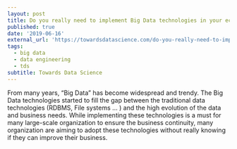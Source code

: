 ```yaml
---
layout: post
title: Do you really need to implement Big Data technologies in your ecosystem?
published: true
date: '2019-06-16'
external_url: 'https://towardsdatascience.com/do-you-really-need-to-implement-big-data-technologies-in-your-ecosystem-ea840a3cf286'
tags:
  - big data
  - data engineering
  - tds
subtitle: Towards Data Science
---
```

From many years, “Big Data” has become widespread and trendy. The Big Data technologies started to fill the gap between the traditional data technologies (RDBMS, File systems … ) and the high evolution of the data and business needs.
While implementing these technologies is a must for many large-scale organization to ensure the business continuity, many organization are aiming to adopt these technologies without really knowing if they can improve their business.
